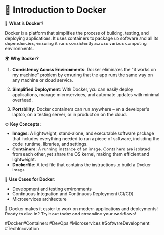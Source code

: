 # 🚀 Introduction to Docker

🔧 **What is Docker?**

Docker is a platform that simplifies the process of building, testing, and deploying applications. It uses containers to package up software and all its dependencies, ensuring it runs consistently across various computing environments.

🌍 **Why Docker?**

1. **Consistency Across Environments**: Docker eliminates the "it works on my machine" problem by ensuring that the app runs the same way on any machine or cloud service.
   
2. **Simplified Deployment**: With Docker, you can easily deploy applications, manage microservices, and automate updates with minimal overhead.
   
3. **Portability**: Docker containers can run anywhere – on a developer's laptop, on a testing server, or in production on the cloud.

⚙️ **Key Concepts:**

- **Images**: A lightweight, stand-alone, and executable software package that includes everything needed to run a piece of software, including the code, runtime, libraries, and settings.
- **Containers**: A running instance of an image. Containers are isolated from each other, yet share the OS kernel, making them efficient and lightweight.
- **Dockerfile**: A text file that contains the instructions to build a Docker image.

🌟 **Use Cases for Docker**:
- Development and testing environments
- Continuous Integration and Continuous Deployment (CI/CD)
- Microservices architecture

🚀 Docker makes it easier to work on modern applications and deployments! Ready to dive in? Try it out today and streamline your workflows! 

#Docker #Containers #DevOps #Microservices #SoftwareDevelopment #TechInnovation
